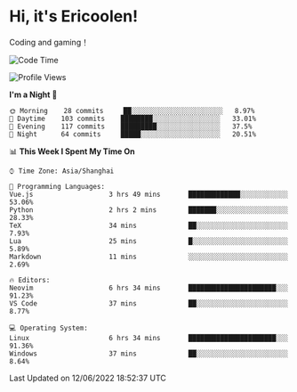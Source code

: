 # Hi, it's Ericoolen!
Coding and gaming！

<!--START_SECTION:waka-->
![Code Time](http://img.shields.io/badge/Code%20Time-316%20hrs%2036%20mins-blue)

![Profile Views](http://img.shields.io/badge/Profile%20Views-11-blue)

**I'm a Night 🦉** 

```text
🌞 Morning    28 commits     ██░░░░░░░░░░░░░░░░░░░░░░░   8.97% 
🌆 Daytime    103 commits    ████████░░░░░░░░░░░░░░░░░   33.01% 
🌃 Evening    117 commits    █████████░░░░░░░░░░░░░░░░   37.5% 
🌙 Night      64 commits     █████░░░░░░░░░░░░░░░░░░░░   20.51%

```


📊 **This Week I Spent My Time On** 

```text
⌚︎ Time Zone: Asia/Shanghai

💬 Programming Languages: 
Vue.js                   3 hrs 49 mins       █████████████░░░░░░░░░░░░   53.06% 
Python                   2 hrs 2 mins        ███████░░░░░░░░░░░░░░░░░░   28.33% 
TeX                      34 mins             ██░░░░░░░░░░░░░░░░░░░░░░░   7.93% 
Lua                      25 mins             █░░░░░░░░░░░░░░░░░░░░░░░░   5.89% 
Markdown                 11 mins             ░░░░░░░░░░░░░░░░░░░░░░░░░   2.69%

🔥 Editors: 
Neovim                   6 hrs 34 mins       ██████████████████████░░░   91.23% 
VS Code                  37 mins             ██░░░░░░░░░░░░░░░░░░░░░░░   8.77%

💻 Operating System: 
Linux                    6 hrs 34 mins       ██████████████████████░░░   91.36% 
Windows                  37 mins             ██░░░░░░░░░░░░░░░░░░░░░░░   8.64%

```


 Last Updated on 12/06/2022 18:52:37 UTC
<!--END_SECTION:waka-->

